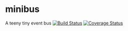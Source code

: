 # minibus

A teeny tiny event bus
[![Build Status](https://drone.io/github.com/zubairhamed/minibus/status.png)](https://drone.io/github.com/zubairhamed/minibus/latest)
[![Coverage Status](https://coveralls.io/repos/zubairhamed/minibus/badge.svg?branch=master)](https://coveralls.io/r/zubairhamed/minibus?branch=master)
